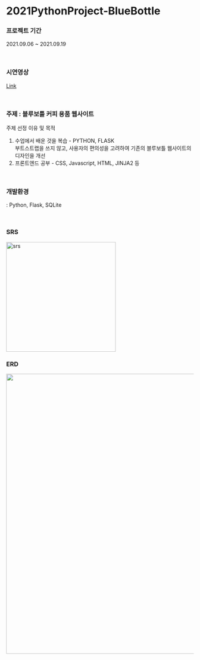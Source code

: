 # 2021PythonProject-BlueBottle
### 프로젝트 기간
2021.09.06 ~ 2021.09.19

<br>

### 시연영상
[Link]()

<br>

### 주제 : 블루보틀 커피 용품 웹사이트
주제 선정 이유 및 목적
 1. 수업에서 배운 것을 복습 - PYTHON, FLASK  
부트스트랩을 쓰지 않고, 사용자의 편의성을 고려하여
기존의 블루보틀 웹사이트의 디자인을 개선
 2. 프론트엔드 공부 - CSS, Javascript, HTML, JINJA2 등

<br>

### 개발환경 
: Python, Flask, SQLite

<br>

### SRS
<img width="294" alt="srs" src="https://user-images.githubusercontent.com/83578464/143999858-9e2a5f49-2ea6-4448-8266-760899555bea.png">


### ERD
<img width="750" src="https://user-images.githubusercontent.com/83578464/143997994-0f7eb180-fece-422d-a3a1-942e3a11fca3.png">
